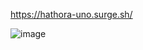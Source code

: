 https://hathora-uno.surge.sh/

![image](https://user-images.githubusercontent.com/5400947/149680633-b165e6d7-8c87-417a-88e8-9cc1fd14b80d.png)
